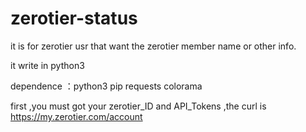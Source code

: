 # zerotier-status
 it is for zerotier usr that want the zerotier member name or other info.  
 
 it write in python3  
 
 dependence ：python3 pip requests colorama  
 
 first ,you must got your zerotier_ID and API_Tokens ,the curl is https://my.zerotier.com/account  
 
